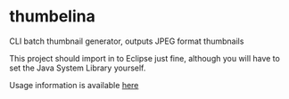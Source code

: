 thumbelina
==========

CLI batch thumbnail generator, outputs JPEG format thumbnails

This project should import in to Eclipse just fine, although you will have to set the Java System Library yourself.

Usage information is available [here](https://github.com/zkxs/thumbelina/wiki/Usage)
